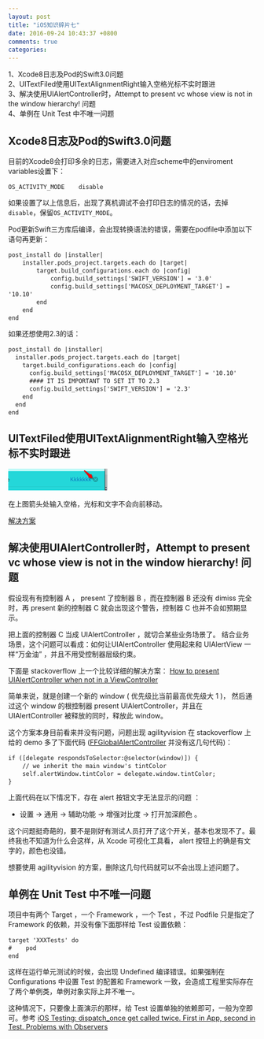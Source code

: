 ```yaml
---
layout: post
title: "iOS知识碎片七"
date: 2016-09-24 10:43:37 +0800
comments: true
categories: 
---
```

1、Xcode8日志及Pod的Swift3.0问题 <br>
2、UITextFiled使用UITextAlignmentRight输入空格光标不实时跟进 <br>
3、解决使用UIAlertController时，Attempt to present vc whose view is not in the window hierarchy! 问题 <br>
4、单例在 Unit Test 中不唯一问题

<!--more-->

## Xcode8日志及Pod的Swift3.0问题

目前的Xcode8会打印多余的日志，需要进入对应scheme中的enviroment variables设置下：

```
OS_ACTIVITY_MODE    disable
```

如果设置了以上信息后，出现了真机调试不会打印日志的情况的话，去掉`disable`，保留`OS_ACTIVITY_MODE`。

Pod更新Swift三方库后编译，会出现转换语法的错误，需要在podfile中添加以下语句再更新：

```
post_install do |installer|
    installer.pods_project.targets.each do |target|
        target.build_configurations.each do |config|
            config.build_settings['SWIFT_VERSION'] = '3.0'
            config.build_settings['MACOSX_DEPLOYMENT_TARGET'] = '10.10'
        end
    end
end
```
如果还想使用2.3的话：

```
post_install do |installer|
  installer.pods_project.targets.each do |target|
    target.build_configurations.each do |config|
      config.build_settings['MACOSX_DEPLOYMENT_TARGET'] = '10.10'
      #### IT IS IMPORTANT TO SET IT TO 2.3
      config.build_settings['SWIFT_VERSION'] = '2.3' 
    end
  end
end
```

## UITextFiled使用UITextAlignmentRight输入空格光标不实时跟进

![](/images/Snip20170205_2.png)

在上图箭头处输入空格，光标和文字不会向前移动。

[解决方案](http://stackoverflow.com/questions/19569688/right-aligned-uitextfield-spacebar-does-not-advance-cursor-in-ios-7)


## 解决使用UIAlertController时，Attempt to present vc whose view is not in the window hierarchy! 问题

假设现有有控制器 A ， present 了控制器 B ，而在控制器 B 还没有 dimiss 完全时，再 present 新的控制器 C 就会出现这个警告，控制器 C 也并不会如预期显示。

把上面的控制器 C 当成 UIAlertController ，就切合某些业务场景了。 结合业务场景，这个问题可以看成：如何让UIAlertController 使用起来和 UIAlertView 一样“万金油” ，并且不用受控制器层级约束。

下面是 stackoverflow 上一个比较详细的解决方案：
[How to present UIAlertController when not in a ViewController](http://stackoverflow.com/questions/26554894/how-to-present-uialertcontroller-when-not-in-a-view-controller)

简单来说，就是创建一个新的 window ( 优先级比当前最高优先级大 1 )， 然后通过这个 window 的根控制器 present UIAlertController，并且在 UIAlertController 被释放的同时，释放此 window。

这个方案本身目前看来并没有问题，问题出现 agilityvision 在 stackoverflow 上给的 demo 多了下面代码 ([FFGlobalAlertController](https://github.com/agilityvision/FFGlobalAlertController) 并没有这几句代码)：

```objc
if ([delegate respondsToSelector:@selector(window)]) {
	// we inherit the main window's tintColor
	self.alertWindow.tintColor = delegate.window.tintColor;
}

```

上面代码在以下情况下，存在 alert 按钮文字无法显示的问题 ：

- 设置 -> 通用 -> 辅助功能 -> 增强对比度 -> 打开加深颜色 。

这个问题挺奇葩的，要不是刚好有测试人员打开了这个开关，基本也发现不了。最终我也不知道为什么会这样，从 Xcode 可视化工具看， alert 按钮上的确是有文字的，颜色也没错。

想要使用 agilityvision 的方案，删除这几句代码就可以不会出现上述问题了。

## 单例在 Unit Test 中不唯一问题

项目中有两个 Target ，一个 Framework ，一个 Test ，不过 Podfile 只是指定了 Framework 的依赖，并没有像下面那样给 Test 设置依赖：

```
target 'XXXTests' do
#    pod 
end
```
这样在运行单元测试的时候，会出现 Undefined 编译错误。如果强制在 Configurations 中设置 Test 的配置和 Framework 一致，会造成工程里实际存在了两个单例类，单例对象实际上并不唯一。

这种情况下，只要像上面演示的那样，给 Test 设置单独的依赖即可，一般为空即可。参考 [iOS Testing: dispatch_once get called twice. First in App, second in Test. Problems with Observers](https://stackoverflow.com/questions/21014843/ios-testing-dispatch-once-get-called-twice-first-in-app-second-in-test-probl)
